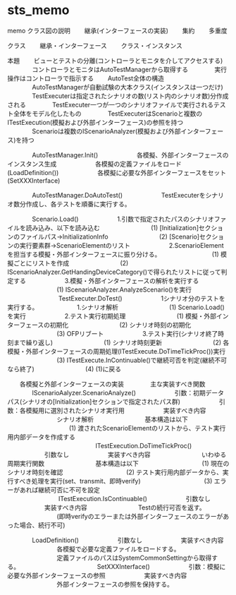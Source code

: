# sts_memo
memo
クラス図の説明
　　継承(インターフェースの実装)
　　集約
　　多重度

クラス
　　継承・インターフェース
　　クラス・インスタンス


本題
　　ビューとテストの分離(コントローラとモニタを介してアクセスする)
　　　　コントローラとモニタはAutoTestManagerから取得する
　　　　実行操作はコントローラで指示する
　　AutoTest全体の構造
　　　　AutoTestManagerが自動試験の大本クラス(インスタンスは一つだけ)
　　　　TestExecuterは指定されたシナリオの数(リスト内のシナリオ数)分作成される
　　　　TestExecuter一つが一つのシナリオファイルで実行されるテスト全体をモデル化したもの
　　　　TestExecuterはScenarioと複数のITestExecution(模擬および外部インターフェース)の参照を持つ
　　　　Scenarioは複数のIScenarioAnalyzer(模擬および外部インターフェース)を持つ

　　　　AutoTestManager.Init()
　　　　　　各模擬、外部インターフェースのインスタンス生成
　　　　　　各模擬の定義ファイルをロード(LoadDefinition())
　　　　　　各模擬に必要な外部インターフェースをセット(SetXXXInterface)

　　　　AutoTestManager.DoAutoTest()
　　　　　　TestExecuterをシナリオ数分作成し、各テストを順番に実行する。

　　　　Scenario.Load()
　　　　　　1.引数で指定されたパスのシナリオファイルを読み込み、以下を読み込む
　　　　　　　　(1) [Initialization]セクションのファイルパス→InitializationInfo
　　　　　　　　(2) [Scenario]セクションの実行要素群→ScenarioElementのリスト
　　　　　　2.ScenarioElementを担当する模擬・外部インターフェースに振り分ける。
　　　　　　　　(1) 模擬ごとにリストを作成
　　　　　　　　(2) IScenarioAnalyzer.GetHandingDeviceCategory()で得られたリストに従って判定する
　　　　　　3.模擬・外部インターフェースの解析を実行する
　　　　　　　　(1) IScenarioAnalyzer.AnalyzeScenario()を実行
　　　　
　　　　TestExecuter.DoTest()
　　　　　　1シナリオ分のテストを実行する。
　　　　　　1.シナリオ解析
　　　　　　　　(1) Scenario.Load()を実行
　　　　　　2.テスト実行初期処理
　　　　　　　　(1) 模擬・外部インターフェースの初期化
　　　　　　　　(2) シナリオ時刻の初期化
　　　　　　　　(3) OFPリブート
　　　　　　3.テスト実行(シナリオ終了時刻まで繰り返し)
　　　　　　　　(1) シナリオ時刻更新
　　　　　　　　(2) 各模擬・外部インターフェースの周期処理(ITestExecute.DoTimeTickProc())実行
　　　　　　　　(3) ITestExecute.InContinuable()で継続可否を判定(継続不可なら終了)
　　　　　　　　(4) (1)に戻る

　　各模擬と外部インターフェースの実装
　　　　主な実装すべき関数
　　　　IScenarioAalyzer.ScenarioAnalyze()
　　　　　　引数：初期データパス(シナリオの[Initialization]セクションで指定されたパス群)
　　　　　　引数：各模擬用に選別されたシナリオ実行用
　　　　　　実装すべき内容
　　　　　　　　シナリオ解析
　　　　　　　　基本構造は以下
　　　　　　　　　　(1) 渡されたScenarioElementのリストから、テスト実行用内部データを作成する
　　　　　　　　　　
　　　　ITestExecution.DoTimeTickProc()
　　　　　　引数なし
　　　　　　実装すべき内容
　　　　　　　　いわゆる周期実行関数
　　　　　　　　基本構造は以下
　　　　　　　　　　(1) 現在のシナリオ時刻を確認
　　　　　　　　　　(2) テスト実行用内部データから、実行すべき処理を実行(set、transmit、即時verify)
　　　　　　　　　　(3) エラーがあれば継続可否に不可を設定
　　　　
　　　　ITestExecution.IsContinuable()
　　　　　　引数なし
　　　　　　実装すべき内容
　　　　　　　　Testの続行可否を返す。
　　　　　　　　(即時verifyのエラーまたは外部インターフェースのエラーがあった場合、続行不可)

　　　　LoadDefinition()
　　　　　　引数なし
　　　　　　実装すべき内容
　　　　　　　　各模擬で必要な定義ファイルをロードする。
　　　　　　　　定義ファイルのパスはSystemCommonSettingから取得する。
　　　　　　　　
　　　　SetXXXInterface()
　　　　　　引数：模擬に必要な外部インターフェースの参照
　　　　　　実装すべき内容
　　　　　　　　外部インターフェースの参照を保持する。
